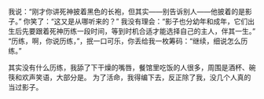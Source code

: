 我说：“刚才你讲死神披着黑色的长袍，但其实——别告诉别人——他披着的是影子。”
你笑了：“这又是从哪听来的？”
我没有理会：“影子也分幼年和成年，它们出生后先要跟着死神历练一段时间，等到时机合适才能选择自己的主人，伴其一生。”
“历练，啊，你说历练，”，抿一口可乐，你丢给我一枚筹码：“继续，细说怎么历练。”

其实没有什么历练，我舔了下干燥的嘴唇，餐馆里吃饭的人很多，周围是酒杯、碗筷和欢声笑语，大部分是。
为了活命，我得编下去，反正除了我，没几个人真的当过影子。

